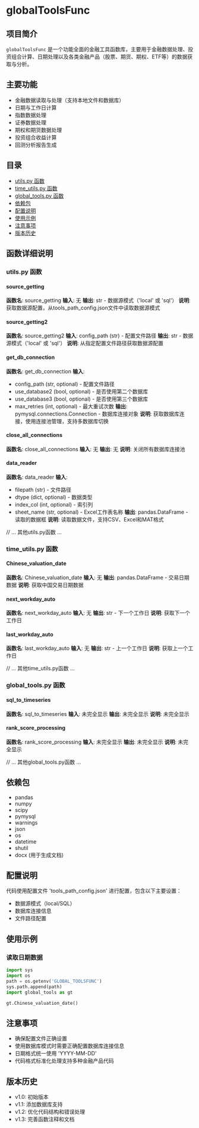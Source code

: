# globalToolsFunc

## 项目简介
`globalToolsFunc` 是一个功能全面的金融工具函数库，主要用于金融数据处理、投资组合计算、日期处理以及各类金融产品（股票、期货、期权、ETF等）的数据获取与分析。

## 主要功能
- 金融数据读取与处理（支持本地文件和数据库）
- 日期与工作日计算
- 指数数据处理
- 证券数据处理
- 期权和期货数据处理
- 投资组合收益计算
- 回测分析报告生成

## 目录
- [utils.py 函数](#utils-py-函数)
- [time_utils.py 函数](#time_utils-py-函数)
- [global_tools.py 函数](#global_tools-py-函数)
- [依赖包](#依赖包)
- [配置说明](#配置说明)
- [使用示例](#使用示例)
- [注意事项](#注意事项)
- [版本历史](#版本历史)

## 函数详细说明

### utils.py 函数

#### source_getting
**函数名**: source_getting
**输入**: 无
**输出**: str - 数据源模式（'local' 或 'sql'）
**说明**: 获取数据源配置，从tools_path_config.json文件中读取数据源模式

#### source_getting2
**函数名**: source_getting2
**输入**: config_path (str) - 配置文件路径
**输出**: str - 数据源模式（'local' 或 'sql'）
**说明**: 从指定配置文件路径获取数据源配置

#### get_db_connection
**函数名**: get_db_connection
**输入**:
- config_path (str, optional) - 配置文件路径
- use_database2 (bool, optional) - 是否使用第二个数据库
- use_database3 (bool, optional) - 是否使用第三个数据库
- max_retries (int, optional) - 最大重试次数
**输出**: pymysql.connections.Connection - 数据库连接对象
**说明**: 获取数据库连接，使用连接池管理，支持多数据库切换

#### close_all_connections
**函数名**: close_all_connections
**输入**: 无
**输出**: 无
**说明**: 关闭所有数据库连接池

#### data_reader
**函数名**: data_reader
**输入**:
- filepath (str) - 文件路径
- dtype (dict, optional) - 数据类型
- index_col (int, optional) - 索引列
- sheet_name (str, optional) - Excel工作表名称
**输出**: pandas.DataFrame - 读取的数据框
**说明**: 读取数据文件，支持CSV、Excel和MAT格式

// ... 其他utils.py函数 ...

### time_utils.py 函数

#### Chinese_valuation_date
**函数名**: Chinese_valuation_date
**输入**: 无
**输出**: pandas.DataFrame - 交易日期数据
**说明**: 获取中国交易日期数据

#### next_workday_auto
**函数名**: next_workday_auto
**输入**: 无
**输出**: str - 下一个工作日
**说明**: 获取下一个工作日

#### last_workday_auto
**函数名**: last_workday_auto
**输入**: 无
**输出**: str - 上一个工作日
**说明**: 获取上一个工作日

// ... 其他time_utils.py函数 ...

### global_tools.py 函数

#### sql_to_timeseries
**函数名**: sql_to_timeseries
**输入**: 未完全显示
**输出**: 未完全显示
**说明**: 未完全显示

#### rank_score_processing
**函数名**: rank_score_processing
**输入**: 未完全显示
**输出**: 未完全显示
**说明**: 未完全显示

// ... 其他global_tools.py函数 ...

## 依赖包
- pandas
- numpy
- scipy
- pymysql
- warnings
- json
- os
- datetime
- shutil
- docx (用于生成文档)

## 配置说明
代码使用配置文件 'tools_path_config.json' 进行配置，包含以下主要设置：
- 数据源模式（local/SQL）
- 数据库连接信息
- 文件路径配置

## 使用示例

### 读取日期数据
```python
import sys
import os
path = os.getenv('GLOBAL_TOOLSFUNC')
sys.path.append(path)
import global_tools as gt

gt.Chinese_valuation_date()
```


## 注意事项
- 确保配置文件正确设置
- 使用数据库模式时需要正确配置数据库连接信息
- 日期格式统一使用 'YYYY-MM-DD'
- 代码格式标准化处理支持多种金融产品代码

## 版本历史
- v1.0: 初始版本
- v1.1: 添加数据库支持
- v1.2: 优化代码结构和错误处理
- v1.3: 完善函数注释和文档